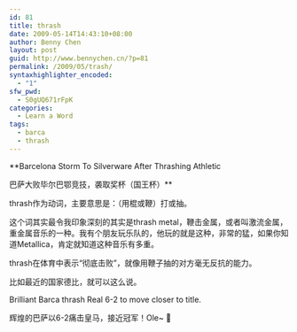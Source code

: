 ```yaml
---
id: 81
title: thrash
date: 2009-05-14T14:43:10+08:00
author: Benny Chen
layout: post
guid: http://www.bennychen.cn/?p=81
permalink: /2009/05/trash/
syntaxhighlighter_encoded:
  - "1"
sfw_pwd:
  - S0gUQ671rFpK
categories:
  - Learn a Word
tags:
  - barca
  - thrash
---
```

**Barcelona Storm To Silverware After Thrashing Athletic
  
巴萨大败毕尔巴鄂竞技，袭取奖杯（国王杯）**

thrash作为动词，主要意思是：（用棍或鞭）打或抽。
  
这个词其实最令我印象深刻的其实是thrash metal，鞭击金属，或者叫激流金属，重金属音乐的一种。我有个朋友玩乐队的，他玩的就是这种，非常的猛，如果你知道Metallica，肯定就知道这种音乐有多重。

thrash在体育中表示“彻底击败”，就像用鞭子抽的对方毫无反抗的能力。

比如最近的国家德比，就可以这么说。
  
Brilliant Barca thrash Real 6-2 to move closer to title.
  
辉煌的巴萨以6-2痛击皇马，接近冠军！Ole~ 🙂